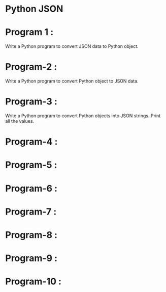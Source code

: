 # Python JSON

# Program 1 :
Write a Python program to convert JSON data to Python object.


# Program-2 : 
Write a Python program to convert Python object to JSON data.


# Program-3 :
Write a Python program to convert Python objects into JSON strings. Print all the values.

# Program-4 :

# Program-5 :

# Program-6 : 

# Program-7 :

# Program-8 :

# Program-9 :

# Program-10 :

